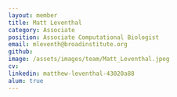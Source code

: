 ```yaml
---
layout: member
title: Matt Leventhal
category: Associate
position: Associate Computational Biologist
email: mleventh@broadinstitute.org
github: 
image: /assets/images/team/Matt_Leventhal.jpeg
cv:
linkedin: matthew-leventhal-43020a88
alum: true
---
```


